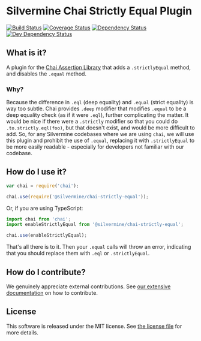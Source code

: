 # Silvermine Chai Strictly Equal Plugin

[![Build Status](https://travis-ci.org/silvermine/chai-strictly-equal.svg?branch=master)](https://travis-ci.org/silvermine/chai-strictly-equal)
[![Coverage Status](https://coveralls.io/repos/github/silvermine/chai-strictly-equal/badge.svg?branch=master)](https://coveralls.io/github/silvermine/chai-strictly-equal?branch=master)
[![Dependency Status](https://david-dm.org/silvermine/chai-strictly-equal.svg)](https://david-dm.org/silvermine/chai-strictly-equal)
[![Dev Dependency Status](https://david-dm.org/silvermine/chai-strictly-equal/dev-status.svg)](https://david-dm.org/silvermine/chai-strictly-equal#info=devDependencies&view=table)


## What is it?

A plugin for the [Chai Assertion Library](http://chaijs.com) that adds a `.strictlyEqual`
method, and disables the `.equal` method.

### Why?

Because the difference in `.eql` (deep equality) and `.equal` (strict equality) is way too
subtle. Chai provides `.deep` modifier that modifies `.equal` to be a deep equality check
(as if it were `.eql`), further complicating the matter. It would be nice if there were a
`.strictly` modifier so that you could do `.to.strictly.eql(foo)`, but that doesn't exist,
and would be more difficult to add. So, for any Silvermine codebases where we are using
`chai`, we will use this plugin and prohibit the use of `.equal`, replacing it with
`.strictlyEqual` to be more easily readable - especially for developers not familiar with
our codebase.


## How do I use it?

```js
var chai = require('chai');

chai.use(require('@silvermine/chai-strictly-equal'));
```

Or, if you are using TypeScript:

```typescript
import chai from 'chai';
import enableStrictlyEqual from '@silvermine/chai-strictly-equal';

chai.use(enableStrictlyEqual);
```

That's all there is to it. Then your `.equal` calls will throw an error, indicating that
you should replace them with `.eql` or `.strictlyEqual`.


## How do I contribute?

We genuinely appreciate external contributions. See [our extensive
documentation][contributing] on how to contribute.


## License

This software is released under the MIT license. See [the license file](LICENSE) for more
details.

[contributing]: https://github.com/silvermine/silvermine-info#contributing
